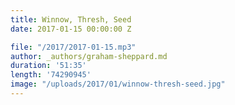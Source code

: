 ```yaml
---
title: Winnow, Thresh, Seed
date: 2017-01-15 00:00:00 Z

file: "/2017/2017-01-15.mp3"
author: _authors/graham-sheppard.md
duration: '51:35'
length: '74290945'
image: "/uploads/2017/01/winnow-thresh-seed.jpg"
---
```

